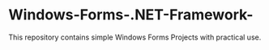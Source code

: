 # Windows-Forms-.NET-Framework-
This repository contains simple Windows Forms Projects with practical use.
